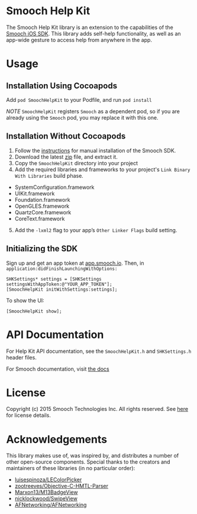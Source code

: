 # Smooch Help Kit

The Smooch Help Kit library is an extension to the capabilities of the [Smooch iOS SDK](https://github.com/smooch/smooch-ios). This library adds self-help functionality, as well as an app-wide gesture to access help from anywhere in the app.

# Usage

## Installation Using Cocoapods

Add `pod SmoochHelpKit` to your Podfile, and run `pod install`

*NOTE* `SmoochHelpKit` registers `Smooch` as a dependent pod, so if you are already using the `Smooch` pod, you may replace it with this one.

## Installation Without Cocoapods

1. Follow the [instructions](http://docs.smooch.io/ios/#manual-method) for manual installation of the Smooch SDK.
2. Download the latest [zip](https://github.com/smooch/smooch-helpkit-ios/archive/master.zip) file, and extract it.
3. Copy the `SmoochHelpKit` directory into your project
4. Add the required libraries and frameworks to your project's `Link Binary With Libraries` build phase.
  * SystemConfiguration.framework
  * UIKit.framework
  * Foundation.framework
  * OpenGLES.framework
  * QuartzCore.framework
  * CoreText.framework
5. Add the `-lxml2` flag to your app’s `Other Linker Flags` build setting.

## Initializing the SDK

Sign up and get an app token at [app.smooch.io](https://app.smooch.io). Then, in `application:didFinishLaunchingWithOptions:`

```objective_c
SHKSettings* settings = [SHKSettings settingsWithAppToken:@"YOUR_APP_TOKEN"];
[SmoochHelpKit initWithSettings:settings];
```

To show the UI:

```objective_c
[SmoochHelpKit show];
```

# API Documentation

For Help Kit API documentation, see the `SmoochHelpKit.h` and `SHKSettings.h` header files.

For Smooch documentation, visit [the docs](http://docs.smooch.io)

# License

Copyright (c) 2015 Smooch Technologies Inc.
All rights reserved.
See [here](https://smooch.io/terms.html) for license details.

# Acknowledgements

This library makes use of, was inspired by, and distributes a number of other open-source components. Special thanks to the creators and maintainers of these libraries (in no particular order):

* [luisespinoza/LEColorPicker](https://github.com/luisespinoza/LEColorPicker)
* [zootreeves/Objective-C-HMTL-Parser](https://github.com/zootreeves/Objective-C-HMTL-Parser)
* [Marxon13/M13BadgeView](https://github.com/Marxon13/M13BadgeView)
* [nicklockwood/SwipeView](https://github.com/nicklockwood/SwipeView)
* [AFNetworking/AFNetworking](https://github.com/AFNetworking/AFNetworking)